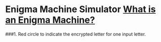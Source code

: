 # Enigma Machine Simulator [What is an Enigma Machine?](https://en.wikipedia.org/wiki/Enigma_machine "Title")

###1. Red circle to indicate the encrypted letter for one input letter.
